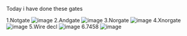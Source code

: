 Today i have done these gates 

1.Notgate
![image](https://github.com/user-attachments/assets/a5b1ff50-4269-4453-988b-e1a97eb3a856)
2.Andgate
![image](https://github.com/user-attachments/assets/daebb166-2b8a-4fef-80ed-082086185f16)
3.Norgate
![image](https://github.com/user-attachments/assets/ab9d4aad-c6c9-4627-a6f0-756258ba7e1c)
4.Xnorgate
![image](https://github.com/user-attachments/assets/6354e2d8-4755-4323-8035-d9519075aa7b)
5.Wire decl
![image](https://github.com/user-attachments/assets/c4bff67b-96d2-48ae-a513-6e6cbd1a6d8f)
6.7458
![image](https://github.com/user-attachments/assets/cf6d56e4-9597-4beb-9627-a279b485518a)
